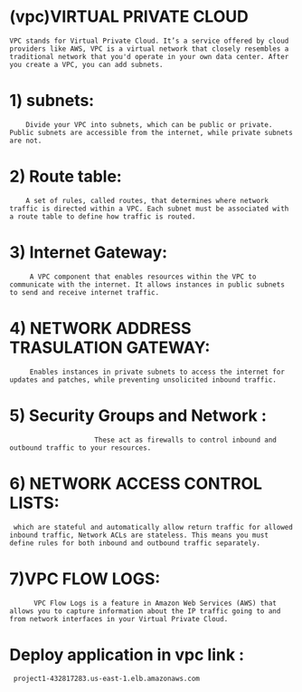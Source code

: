 
# (vpc)VIRTUAL PRIVATE CLOUD
    VPC stands for Virtual Private Cloud. It’s a service offered by cloud providers like AWS, VPC is a virtual network that closely resembles a traditional network that you'd operate in your own data center. After you create a VPC, you can add subnets.

# 1) subnets:
        Divide your VPC into subnets, which can be public or private. Public subnets are accessible from the internet, while private subnets are not.
# 2) Route table:
        A set of rules, called routes, that determines where network traffic is directed within a VPC. Each subnet must be associated with a route table to define how traffic is routed.
  # 3) Internet Gateway:
         A VPC component that enables resources within the VPC to communicate with the internet. It allows instances in public subnets to send and receive internet traffic.   
  # 4) NETWORK ADDRESS TRASULATION GATEWAY:
         Enables instances in private subnets to access the internet for updates and patches, while preventing unsolicited inbound traffic.
#   5) Security Groups and Network :
                         These act as firewalls to control inbound and outbound traffic to your resources.  
# 6) NETWORK ACCESS CONTROL LISTS:
     which are stateful and automatically allow return traffic for allowed inbound traffic, Network ACLs are stateless. This means you must define rules for both inbound and outbound traffic separately.
# 7)VPC FLOW LOGS:
          VPC Flow Logs is a feature in Amazon Web Services (AWS) that allows you to capture information about the IP traffic going to and from network interfaces in your Virtual Private Cloud.
# Deploy application in vpc link :
     project1-432817283.us-east-1.elb.amazonaws.com


